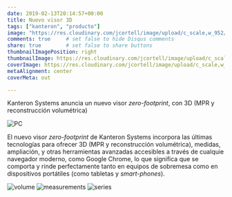 ```yaml
---
date: 2019-02-13T20:14:57+00:00
title: Nuevo visor 3D
tags: ["kanteron", "producto"]
image: "https://res.cloudinary.com/jcortell/image/upload/c_scale,w_952/v1550106946/Kanteron/3Dviewer.png"
comments: true     # set false to hide Disqus comments
share: true        # set false to share buttons
thumbnailImagePosition: right
thumbnailImage: https://res.cloudinary.com/jcortell/image/upload/c_scale,w_952/v1550106946/Kanteron/3Dviewer.png
coverImage: https://res.cloudinary.com/jcortell/image/upload/c_scale,w_952/v1550106946/Kanteron/3Dviewer.png
metaAlignment: center
coverMeta: out

---
```


Kanteron Systems anuncia un nuevo visor *zero-footprint*, con 3D (MPR y reconstrucción volumétrica)

<!--more-->

![PC](https://res.cloudinary.com/jcortell/image/upload/c_scale,w_952/v1550106946/Kanteron/3Dviewer.png)

El nuevo visor *zero-footprint* de Kanteron Systems incorpora las últimas tecnologías para ofrecer 3D (MPR y reconstrucción volumétrica), medidas, ampliación, y otras herramientas avanzadas accesibles a través de cualquie navegador moderno, como Google Chrome, lo que significa que se comporta y rinde perfectamente tanto en equipos de sobremesa como en dispositivos portátiles (como tabletas y *smart-phones*).

![volume](https://res.cloudinary.com/jcortell/image/upload/c_scale,w_172/v1550108074/Kanteron/mobile3dvolume.jpg)
![measurements](https://res.cloudinary.com/jcortell/image/upload/c_scale,w_172/v1550108074/Kanteron/mobile3dmeasurements.jpg)
![series](https://res.cloudinary.com/jcortell/image/upload/c_scale,w_172/v1550108074/Kanteron/mobile3dseries.jpg)
